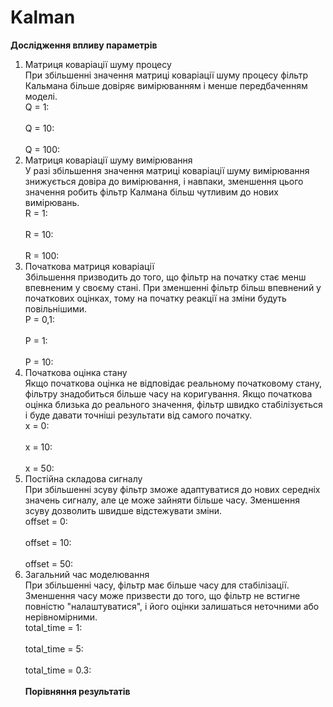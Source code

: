 # Kalman  
**Дослідження впливу параметрів**  
1. Матриця коваріації шуму процесу  
При збільшенні значення матриці коваріації шуму процесу фільтр Кальмана більше довіряє вимірюванням і менше передбаченням моделі.  
Q = 1:  
[]()  
Q = 10:  
[]()  
Q = 100:  
[]()
2. Матриця коваріації шуму вимірювання  
У разі збільшення значення матриці коваріації шуму вимірювання знижується довіра до вимірювання, і навпаки, зменшення цього значення робить фільтр Калмана більш чутливим до нових вимірювань.  
R = 1:  
[]()  
R = 10:  
[]()  
R = 100:  
3. Початкова матриця коваріації  
Збільшення призводить до того, що фільтр на початку стає менш впевненим у своєму стані. При зменшенні фільтр більш впевнений у початкових оцінках, тому на початку реакції на зміни будуть повільнішими.  
P = 0,1:  
[]()  
P = 1:  
[]()  
P = 10:  
[]()  
4. Початкова оцінка стану  
Якщо початкова оцінка не відповідає реальному початковому стану, фільтру знадобиться більше часу на коригування. Якщо початкова оцінка близька до реального значення, фільтр швидко стабілізується і буде давати точніші результати від самого початку.  
x = 0:  
[]()  
x = 10:  
[]()  
x = 50:  
[]()  
5. Постійна складова сигналу  
При збільшенні зсуву фільтр зможе адаптуватися до нових середніх значень сигналу, але це може зайняти більше часу. Зменшення зсуву дозволить швидше відстежувати зміни.  
offset = 0:  
[]()  
offset = 10:  
[]()  
offset = 50:  
[]()  
6. Загальний час моделювання  
При збільшенні часу, фільтр має більше часу для стабілізації. Зменшення часу може призвести до того, що фільтр не встигне повністю "налаштуватися", і його оцінки залишаться неточними або нерівномірними.  
total_time = 1:  
[]()  
total_time = 5:  
[]()  
total_time = 0.3:  
[]()    
**Порівняння результатів**  
